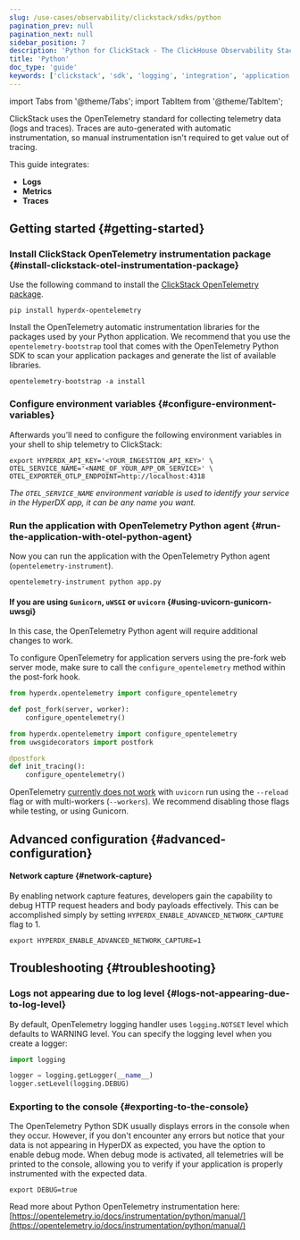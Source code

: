 ```yaml
---
slug: /use-cases/observability/clickstack/sdks/python
pagination_prev: null
pagination_next: null
sidebar_position: 7
description: 'Python for ClickStack - The ClickHouse Observability Stack'
title: 'Python'
doc_type: 'guide'
keywords: ['clickstack', 'sdk', 'logging', 'integration', 'application monitoring']
---
```


import Tabs from '@theme/Tabs';
import TabItem from '@theme/TabItem';

ClickStack uses the OpenTelemetry standard for collecting telemetry data (logs and
traces). Traces are auto-generated with automatic instrumentation, so manual
instrumentation isn't required to get value out of tracing.

This guide integrates:

- **Logs**
- **Metrics**
- **Traces**

## Getting started {#getting-started}

### Install ClickStack OpenTelemetry instrumentation package {#install-clickstack-otel-instrumentation-package}

Use the following command to install the [ClickStack OpenTelemetry package](https://pypi.org/project/hyperdx-opentelemetry/).

```shell
pip install hyperdx-opentelemetry
```

Install the OpenTelemetry automatic instrumentation libraries for the packages used by your Python application. We recommend that you use the
`opentelemetry-bootstrap` tool that comes with the OpenTelemetry Python SDK to scan your application packages and generate the list of available libraries.

```shell
opentelemetry-bootstrap -a install
```

### Configure environment variables {#configure-environment-variables}

Afterwards you'll need to configure the following environment variables in your shell to ship telemetry to ClickStack:

```shell
export HYPERDX_API_KEY='<YOUR_INGESTION_API_KEY>' \
OTEL_SERVICE_NAME='<NAME_OF_YOUR_APP_OR_SERVICE>' \
OTEL_EXPORTER_OTLP_ENDPOINT=http://localhost:4318 
```

_The `OTEL_SERVICE_NAME` environment variable is used to identify your service in the HyperDX app, it can be any name you want._

### Run the application with OpenTelemetry Python agent {#run-the-application-with-otel-python-agent}

Now you can run the application with the OpenTelemetry Python agent (`opentelemetry-instrument`).

```shell
opentelemetry-instrument python app.py
```

#### If you are using `Gunicorn`, `uWSGI` or `uvicorn` {#using-uvicorn-gunicorn-uwsgi}

In this case, the OpenTelemetry Python agent will require additional changes to work. 

To configure OpenTelemetry for application servers using the pre-fork web server mode, make sure to call the `configure_opentelemetry` method within the post-fork hook.

<Tabs groupId="python-alternative">
<TabItem value="gunicorn" label="Gunicorn" default>

```python
from hyperdx.opentelemetry import configure_opentelemetry

def post_fork(server, worker):
    configure_opentelemetry()
```
</TabItem>
<TabItem value="uwsgi" label="uWSGI" default>

```python
from hyperdx.opentelemetry import configure_opentelemetry
from uwsgidecorators import postfork

@postfork
def init_tracing():
    configure_opentelemetry()
```

</TabItem>

<TabItem value="uvicorn" label="uvicorn" default>

OpenTelemetry [currently does not work](https://github.com/open-telemetry/opentelemetry-python-contrib/issues/385) with `uvicorn` run using the `--reload` 
flag or with multi-workers (`--workers`). We recommend disabling those flags while testing, or using Gunicorn.

</TabItem>

</Tabs>

## Advanced configuration {#advanced-configuration}

#### Network capture {#network-capture}

By enabling network capture features, developers gain the capability to debug
HTTP request headers and body payloads effectively. This can be accomplished
simply by setting `HYPERDX_ENABLE_ADVANCED_NETWORK_CAPTURE` flag to 1.

```shell
export HYPERDX_ENABLE_ADVANCED_NETWORK_CAPTURE=1
```

## Troubleshooting {#troubleshooting}

### Logs not appearing due to log level {#logs-not-appearing-due-to-log-level}

By default, OpenTelemetry logging handler uses `logging.NOTSET` level which
defaults to WARNING level. You can specify the logging level when you create a
logger:

```python
import logging

logger = logging.getLogger(__name__)
logger.setLevel(logging.DEBUG)
```

### Exporting to the console {#exporting-to-the-console}

The OpenTelemetry Python SDK usually displays errors in the console when they
occur. However, if you don't encounter any errors but notice that your data is
not appearing in HyperDX as expected, you have the option to enable debug mode.
When debug mode is activated, all telemetries will be printed to the console,
allowing you to verify if your application is properly instrumented with the
expected data.

```shell
export DEBUG=true
```

Read more about Python OpenTelemetry instrumentation here:
[https://opentelemetry.io/docs/instrumentation/python/manual/](https://opentelemetry.io/docs/instrumentation/python/manual/)
